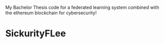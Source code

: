 My Bachelor Thesis code for a federated learning system combined with the ethereum blockchain for cybersecurity!
# SickurityFLee
